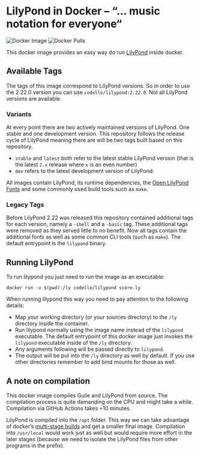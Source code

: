 # LilyPond in Docker – “... music notation for everyone“

![Docker Image](https://github.com/Codello/docker-lilypond/workflows/Docker%20Image/badge.svg)
![Docker Pulls](https://img.shields.io/docker/pulls/codello/lilypond)

This docker image provides an easy way do run [LilyPond](https://lilypond.org) inside docker.

## Available Tags

The tags of this image correspond to LilyPond versions. So in order to use the 2.22.0 version you can use `codello/lilypond:2.22.0`. Not all LilyPond versions are available.

### Variants

At every point there are two actively maintained versions of LilyPond. One stable and one development version. This repository follows the release cycle of LilyPond meaning there are will be two tags built based on this repository.

- `stable` and `latest` both refer to the latest stable LilyPond version (that is the latest `2.x` release where `x` is an even number)
- `dev` refers to the latest development version of LilyPond.

All images contain LilyPond, its runtime dependencies, the [Open LilyPond Fonts](https://github.com/OpenLilyPondFonts) and some commonly used build tools such as `make`.

### Legacy Tags

Before LilyPond 2.22 was released this repository contained additional tags for each version, namely a `-shell` and a `-basic` tag. These additional tags were removed as they served little to no benefit. Now all tags contain the additional fonts as well as some common CLI tools (such as `make`). The default entrypoint is the `lilypond` binary.

## Running LilyPond

To run lilypond you just need to run the image as an executable:

```shell
docker run -v $(pwd):/ly codello/lilypond score.ly
```

When running lilypond this way you need to pay attention to the following details:

- Map your working directory (or your sources directory) to the `/ly` directory inside the container.
- Run lilypond normally using the image name instead of the `lilypond` executable. The default entrypoint of this docker image just invokes the `lilypond` executable inside of the `/ly` directory.
- Any arguments following will be passed directly to `lilypond`.
- The output will be put into the `/ly` directory as well by default. If you use other directories remember to add bind mounts for those as well.

## A note on compilation

This docker image compiles Guile and LilyPond from source. The compilation process is quite demanding on the CPU and might take a while. Compilation via GitHub Actions takes ~10 minutes.

LilyPond is compiled into the `/opt` folder. This way we can take advantage of docker’s [multi-stage builds](https://docs.docker.com/develop/develop-images/multistage-build/) and get a smaller final image. Compilation into `/usr/local` would work just as well but would require more effort in the later stages (because we need to isolate the LilyPond files from other programs in the prefix).
